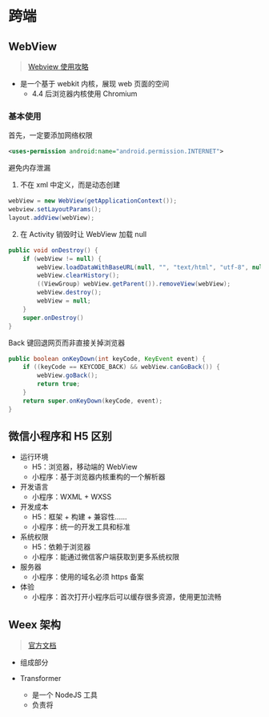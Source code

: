 # 跨端

## WebView

> [Webview 使用攻略](https://www.jianshu.com/p/3c94ae673e2a)

- 是一个基于 webkit 内核，展现 web 页面的空间
  - 4.4 后浏览器内核使用 Chromium

### 基本使用

首先，一定要添加网络权限

```xml
<uses-permission android:name="android.permission.INTERNET">
```

避免内存泄漏

1. 不在 xml 中定义，而是动态创建

```java
webView = new WebView(getApplicationContext());
webview.setLayoutParams();
layout.addView(webView);
```

2. 在 Activity 销毁时让 WebView 加载 null

```java
public void onDestroy() {
    if (webView != null) {
        webView.loadDataWithBaseURL(null, "", "text/html", "utf-8", null);
        webView.clearHistory();
        ((ViewGroup) webView.getParent()).removeView(webView);
        webView.destroy();
        webView = null;
    }
    super.onDestroy()
}
```

Back 键回退网页而非直接关掉浏览器

```java
public boolean onKeyDown(int keyCode, KeyEvent event) {
    if ((keyCode == KEYCODE_BACK) && webView.canGoBack()) { 
        webView.goBack();
        return true;
    }
    return super.onKeyDown(keyCode, event);
}
```

## 微信小程序和 H5 区别

- 运行环境
  - H5：浏览器，移动端的 WebView
  - 小程序：基于浏览器内核重构的一个解析器
- 开发语言
  - 小程序：WXML + WXSS
- 开发成本
  - H5：框架 + 构建 + 兼容性......
  - 小程序：统一的开发工具和标准
- 系统权限
  - H5：依赖于浏览器
  - 小程序：能通过微信客户端获取到更多系统权限
- 服务器
  - 小程序：使用的域名必须 https 备案
- 体验
  - 小程序：首次打开小程序后可以缓存很多资源，使用更加流畅

## Weex 架构

> [官方文档](https://esmeetu.gitbooks.io/weex/content/advanced/how-it-works.html)

- 组成部分
- Transformer

  - 是一个 NodeJS 工具
  - 负责将 <template> 和 <style> 转换为 json 结构
  - 然后把上面两部分和 <script> 结合成一个 AMD 模块
- Weex JS Framework

  - 可以理解为客户端上的 Vue 框架
  - 运行于客户端的的 JS 框架，管理着 Weex 实例的运行
  - 发送/接受 Native 渲染层产生的系统调用，从而间接的响应用户交互
- WXBridge
    - 客户端的 JS 执行环境和客户端是隔离的
    - 和 Native 通过 callNative 和 callJs 交互
- Native 引擎
    - 在不同的端上，有着不同的实现
    - 有着共同的组件设计，模块 API 和渲染效果，所以能配合同样的 JS Framework 和 JS Bundle 工作
- 过程

  - 服务端
    - 编写 Weex 的 .we 源码
    - 通过 Transformer 将 .we 转换为 JS Bundle
    - JS Bundle 被部署到服务器
  - 客户端
    - 初始化 Weex SDK
      - 初始化 JS 执行环境（JS Core（IOS）或 V8（浏览器））
      - 加载 JS Framework（内置在 SDK 中，不需要网络下载）
      - 初始化 WXBridge
    - 下载 JS Bundle，创建一个 Weex 实例
      - 每个实例都有一个 instance id
    - 通过 JS Bundle 生成 VDOM，通过 Native DOM API 更新到真实视图（类似 patch）
    - WXBridge 将 Native DOM API 转化为 Platform API（Weex SDK 提供），发送给渲染引擎
- 渲染过程
    - VDOM
    - 构造树结构：分析虚拟 DOM 的 JSON 数据以构造渲染树 (RT)
    - 添加样式：为渲染树的各个节点添加样式
    - 创建视图：为渲染树各个节点创建Native视图
    - 绑定事件：为 Native 视图绑定事件
    - [CSS布局](https://github.com/facebook/css-layout)：使用 `css-layout` 来计算各个视图的布局
    - 更新视窗(Frame)：采用上一步的计算结果来更新视窗中各个视图的最终布局位置
    - 最终页面呈现

![](./imgs/WEEX-架构.png)

## RN 原理

> [ReactNative 之原理浅析](http://www.fly63.com/article/detial/5654?type=3)